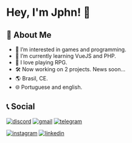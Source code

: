 # Hey, I'm Jphn! 👋

## 🚀 About Me

- 👀 I’m interested in games and programming.
- 🌱 I’m currently learning VueJS and PHP.
- 💞️ I love playing RPG.
- 🛠️ Now working on 2 projects. News soon...
- 🌎 Brasil, CE.
- 🌐 Portuguese and english.

## 📞 Social

[![discord](https://img.shields.io/badge/Discord-5865F2?style=for-the-badge&logo=discord&logoColor=white)](https://discordapp.com/users/379290686899355648)
[![gmail](https://img.shields.io/badge/Gmail-D14836?style=for-the-badge&logo=gmail&logoColor=white)](mailto:joaopedroholandaneves@gmail.com)
[![telegram](https://img.shields.io/badge/Telegram-2CA5E0?style=for-the-badge&logo=telegram&logoColor=white)](https://t.me/jphn_l)

[![instagram](https://img.shields.io/badge/Instagram-E4405F?style=for-the-badge&logo=instagram&logoColor=white)](https://www.instagram.com/jopee_l/)
[![linkedin](https://img.shields.io/badge/linkedin-0A66C2?style=for-the-badge&logo=linkedin&logoColor=white)](https://www.linkedin.com/in/jphn75179216/)

<!---
Jphn/Jphn is a ✨ special ✨ repository because its `README.md` (this file) appears on your GitHub profile.
You can click the Preview link to take a look at your changes.
--->

